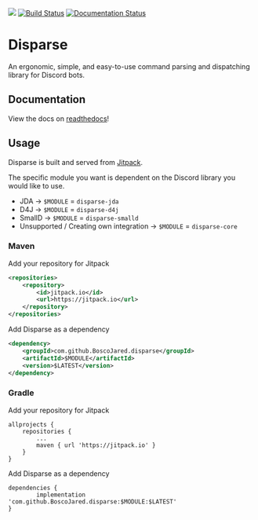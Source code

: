 [![](https://jitpack.io/v/BoscoJared/disparse.svg)](https://jitpack.io/#BoscoJared/disparse) [![Build Status](https://travis-ci.com/BoscoJared/disparse.svg?branch=master)](https://travis-ci.com/BoscoJared/disparse)
[![Documentation Status](https://readthedocs.org/projects/disparse/badge/?version=latest)](https://disparse.readthedocs.io/en/latest/?badge=latest)

# Disparse
An ergonomic, simple, and easy-to-use command parsing and dispatching library for Discord bots.

## Documentation

View the docs on [readthedocs](https://disparse.readthedocs.io/en/latest/)!

## Usage

Disparse is built and served from [Jitpack](https://jitpack.io/#BoscoJared/disparse).

The specific module you want is dependent on the Discord library you would like to use.

- JDA -> `$MODULE` = `disparse-jda`
- D4J -> `$MODULE` = `disparse-d4j`
- SmallD -> `$MODULE` = `disparse-smalld`
- Unsupported / Creating own integration -> `$MODULE` = `disparse-core`

### Maven

Add your repository for Jitpack

```xml
<repositories>
    <repository>
        <id>jitpack.io</id>
        <url>https://jitpack.io</url>
    </repository>
</repositories>
```

Add Disparse as a dependency

```xml
<dependency>
    <groupId>com.github.BoscoJared.disparse</groupId>
    <artifactId>$MODULE</artifactId>
    <version>$LATEST</version>
</dependency>
```

### Gradle

Add your repository for Jitpack

```
allprojects {
    repositories {
        ...
        maven { url 'https://jitpack.io' }
    }
}
```

Add Disparse as a dependency

```
dependencies {
        implementation 'com.github.BoscoJared.disparse:$MODULE:$LATEST'
}
```
